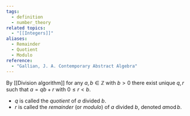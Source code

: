 ```yaml
---
tags:
  - definition
  - number_theory
related topics:
  - "[[Integers]]"
aliases:
  - Remainder
  - Quotient
  - Modulo
reference:
  - "Gallian, J. A. Contemporary Abstract Algebra"
---
```

By [[Division algorithm]] for any $a,b\in \mathbb{Z}$ with $b>0$ there exist unique $q,r$ such that $a=qb+r$ with $0\leq r < b$.
- $q$ is called the _quotient_ of $a$ divided $b$.
- $r$ is called the _remainder_ (or _modulo_) of $a$ divided $b$, denoted $a \operatorname{mod} b$.

